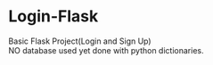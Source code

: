# Login-Flask
Basic Flask Project(Login and Sign Up)
<br>NO database used yet done with python dictionaries.
